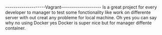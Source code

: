 --------------------Vagrant-------------------- Is a great project for every developer to manager to test some fonctionality like work on differente server with out creat any probleme for local machine. Oh yes you can say why no using Docker yes Docker is super nice but for manager diffente container.
